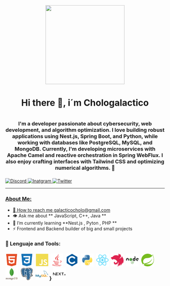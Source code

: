 
<div id = "header" align="center">
  <img src ="https://media.giphy.com/media/wwg1suUiTbCY8H8vIA/giphy-downsized-large.gif" width ="250" height="250"/>
<h1 align="center">Hi there 👋, i´m Chologalactico <h1/>  
  <h3 align = "center"> I'm a developer passionate about cybersecurity, web development, and algorithm optimization. I love building robust applications using Nest.js, Spring Boot, and Python, while working with databases like PostgreSQL, MySQL, and MongoDB. Currently, I'm developing microservices with Apache Camel and reactive orchestration in Spring WebFlux. I also enjoy crafting interfaces with Tailwind CSS and optimizing numerical algorithms. 🚀 <h3/>
</div>
  
<div id="badges" align ="center,left"> 
  <a href ="https://discord.com/channels/@me" target="blank">
    <img src ="https://img.shields.io/twitter/follow/galacticocholo?color=violet&label=Discord&logo=Discord&style=for-the-badge" alt="Discord"/>
  <a href ="https://www.instagram.com/j.c2014/" target="blank">
    <img src ="https://img.shields.io/twitter/follow/j.c2014?color=orange&label=Instagram&logo=instagram&style=for-the-badge" alt="Inatgram"/>
    <a href ="https://twitter.com/galacticocholo" target="blank">
    <img src ="https://img.shields.io/twitter/follow/galacticocholo?color=blue&label=Twitter&logo=twitter&style=for-the-badge" alt="Twitter"/>
  <div/>
    
    
---
### About Me:
    
- 📨 How to reach me  galacticocholo@gmail.com
- 👁 Ask me about ** JavaScript, C++, Java **
- 🌚 I’m currently learning **Nest.js , Pyton , PHP ** 
- ⚡ Frontend and Backend builder of big and small projects

<div align ="left"> 
  <h3>🔨 Lenguaje and Tools:<h3/>
    <img src ="https://github.com/devicons/devicon/blob/master/icons/html5/html5-plain.svg" tittle="HTML5" alt="HTML" width="40" height="40"/>&nbsp;
    <img src ="https://github.com/devicons/devicon/blob/master/icons/css3/css3-plain.svg" tittle="CSS3" alt="CSS" width="40" height="40"/>&nbsp;
    <img src ="https://github.com/devicons/devicon/blob/master/icons/javascript/javascript-plain.svg" tittle="JavaScript" alt="JavaScript" width="40" height="40"/>&nbsp;
    <img src ="https://github.com/devicons/devicon/blob/master/icons/java/java-plain.svg" tittle="Java" alt="Java" width="40" height="40"/>&nbsp;
    <img src ="https://github.com/devicons/devicon/blob/master/icons/c/c-plain.svg"tittle="C" alt="C" width="40" height="40"/>&nbsp;
    <img src ="https://github.com/devicons/devicon/blob/master/icons/python/python-original.svg"tittle="C" alt="C" width="40" height="40"/>&nbsp;
    <img src ="https://github.com/devicons/devicon/blob/master/icons/react/react-original.svg"tittle="C" alt="C" width="40" height="40"/>&nbsp;
    <img src ="https://github.com/devicons/devicon/blob/master/icons/nestjs/nestjs-original.svg" tittle="CSS3" alt="CSS" width="40" height="40"/>&nbsp;
    <img src ="https://github.com/devicons/devicon/blob/master/icons/nodejs/nodejs-original-wordmark.svg" tittle="CSS3" alt="CSS" width="40" height="40"/>&nbsp;
    <img src ="https://github.com/devicons/devicon/blob/master/icons/spring/spring-original.svg" tittle="CSS3" alt="CSS" width="40" height="40"/>&nbsp;
    <img src ="https://github.com/devicons/devicon/blob/master/icons/mongodb/mongodb-original-wordmark.svg" tittle="CSS3" alt="CSS" width="40" height="40"/>&nbsp;
    <img src ="https://github.com/devicons/devicon/blob/master/icons/postgresql/postgresql-original.svg" tittle="CSS3" alt="CSS" width="40" height="40"/>&nbsp;
    <img src ="https://github.com/devicons/devicon/blob/master/icons/mysql/mysql-original-wordmark.svg" tittle="CSS3" alt="CSS" width="40" height="40"/>&nbsp;}
     <img src ="https://github.com/devicons/devicon/blob/master/icons/nextjs/nextjs-original-wordmark.svg" tittle="CSS3" alt="CSS" width="40" height="40"/>&nbsp;





  <div/>
  
    
